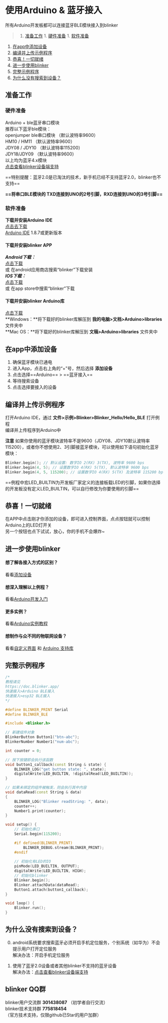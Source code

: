 # 使用Arduino & 蓝牙接入
所有Arduino开发板都可以连接蓝牙BLE模块接入到blinker

>1. [准备工作](#准备工作 "准备工作")
	1. [硬件准备](#硬件准备 "硬件准备")
	1. [软件准备](#软件准备 "软件准备")
1. [在app中添加设备](#在app中添加设备 "在app中添加设备")
1. [编译并上传示例程序](#编译并上传示例程序 "编译并上传示例程序")
1. [恭喜！一切就绪](#恭喜！一切就绪 "恭喜！一切就绪")
1. [进一步使用blinker](#进一步使用blinker "进一步使用blinker")
1. [完整示例程序](#完整示例程序 "完整示例程序")
1. [为什么没有搜索到设备？](#为什么没有搜索到设备？ "为什么没有搜索到设备？")


## 准备工作
### 硬件准备  
Arduino + ble蓝牙串口模块  
推荐以下蓝牙ble模块：  
openjumper ble串口模块 （默认波特率9600）  
HM10 / HM11 （默认波特率9600）  
JDY08 / JDY10 （默认波特率115200）  
JDY18/JDY09 （默认波特率9600）  
以上均为蓝牙4.x模块  
[点击查看blinker设备端支持](?file=003-硬件开发/01-设备端支持 "设备端支持")  

==特别提醒：蓝牙2.0是已淘汰的技术，新手机已经不支持蓝牙2.0，blinker也不支持==  

**==将串口BLE模块的 TXD连接到UNO的2号引脚，RXD连接到UNO的3号引脚==**  

### 软件准备  
**下载并安装Arduino IDE**  
[点击去下载](https://www.arduino.cn/thread-5838-1-1.html)  
[Arduino IDE](https://www.arduino.cc/en/Main/Software) 1.8.7或更新版本  
#### 下载并安装blinker APP  
***Android下载：***  
[点击下载](https://github.com/blinker-iot/app-release/releases)  
或 在android应用商店搜索“blinker”下载安装  
***IOS下载：***  
[点击下载](https://itunes.apple.com/cn/app/id1357907814)  
或 在app store中搜索“blinker”下载  
#### 下载并安装blinker Arduino库 
[点击下载](https://github.com/blinker-iot/blinker-library/archive/master.zip)  
**Windows：**将下载好的blinker库解压到 **我的电脑>文档>Arduino>libraries** 文件夹中  
**Mac OS：**将下载好的blinker库解压到 **文稿>Arduino>libraries** 文件夹中  

## 在app中添加设备  
1. 确保蓝牙模块已通电   
2. 进入App，点击右上角的“+”号，然后选择 **添加设备**    
3. 点击选择==Arduino== > ==蓝牙接入==  
4. 等待搜索设备  
5. 点击选择要接入的设备  
  
## 编译并上传示例程序 
打开Arduino IDE，通过 **文件>示例>Blinker>Blinker_Hello/Hello_BLE** 打开例程  
编译并上传程序到Arduino中  

**注意** 如果你使用的蓝牙模块波特率不是9600（JDY08、JDY10默认波特率115200），或者你不想使用2、3引脚接蓝牙模块，可以使用如下语句初始化蓝牙模块：  
```cpp
Blinker.begin(); // 默认设置: 数字IO 2(RX) 3(TX), 波特率 9600 bps  
Blinker.begin(4, 5); // 设置数字IO 4(RX) 5(TX), 默认波特率 9600 bps  
Blinker.begin(4, 5, 115200); // 设置数字IO 4(RX) 5(TX) 及波特率 115200 bps  
```
==例程中宏LED_BUILTIN为开发板厂家定义的连接板载LED的引脚，如果你选择的开发板没有定义LED_BUILTIN，可以自行修改为你要使用的引脚==  

## 恭喜！一切就绪  
在APP中点击刚才你添加的设备，即可进入控制界面，点点按钮就可以控制Arduino上的LED灯开关  
另一个按钮也点下试试，放心，你的手机不会爆炸~  

## 进一步使用blinker
#### 想了解各接入方式的区别？  
看看[添加设备](?file=002-开发入门/001-添加设备 "添加设备")  
#### 想深入理解以上例程？  
看看[Arduino开发入门](?file=002-开发入门/002-Arduino开发入门 "Arduino开发入门")  
#### 更多实例？
看看[Arduino实例教程](?file=002-开发入门/003-Arduino实例教程 "Arduino实例教程")  
#### 想制作与众不同的物联网设备？  
看看[自定义界面](?file=005-App使用/02-自定义布局 "自定义布局") 和 [Arduino 支持库](?file=003-硬件开发/02-Arduino支持 "Arduino支持")  

## 完整示例程序
```cpp
/*
教程请见
https://doc.blinker.app/
快速接入>Arduino BLE接入
快速接入>esp32 BLE接入
*/

#define BLINKER_PRINT Serial
#define BLINKER_BLE

#include <Blinker.h>

// 新建组件对象
BlinkerButton Button1("btn-abc");
BlinkerNumber Number1("num-abc");

int counter = 0;

// 按下按键即会执行该函数
void button1_callback(const String & state) {
    BLINKER_LOG("get button state: ", state);
    digitalWrite(LED_BUILTIN, !digitalRead(LED_BUILTIN));
}

// 如果未绑定的组件被触发，则会执行其中内容
void dataRead(const String & data)
{
    BLINKER_LOG("Blinker readString: ", data);
    counter++;
    Number1.print(counter);
}

void setup() {
    // 初始化串口
    Serial.begin(115200);

    #if defined(BLINKER_PRINT)
        BLINKER_DEBUG.stream(BLINKER_PRINT);
    #endif
    
    // 初始化有LED的IO
    pinMode(LED_BUILTIN, OUTPUT);
    digitalWrite(LED_BUILTIN, HIGH);
    // 初始化blinker
    Blinker.begin();
    Blinker.attachData(dataRead);
    Button1.attach(button1_callback);
}

void loop() {
    Blinker.run();
}
```

## 为什么没有搜索到设备？  
0. android系统要求搜索蓝牙必须开启手机定位服务，个别系统（如华为）不会提示用户打开定位服务  
解决办法：开启手机定位服务  

1. 使用了蓝牙2.0设备或者其他blinker不支持的蓝牙设备  
解决办法：[点击查看blinker设备端支持](?file=003-硬件开发/01-设备端支持 "设备端支持")  

## blinker QQ群  
blinker用户交流群   **301438087**  （初学者自行交流）  
blinker技术支持群   **775818454**  （官方技术支持，仅限github已Star的用户加群）  